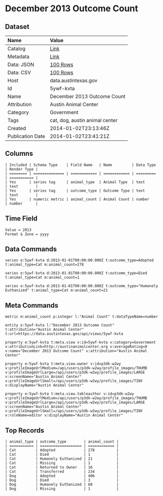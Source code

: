 # December 2013 Outcome Count

## Dataset

| Name | Value |
| :--- | :---- |
| Catalog | [Link](https://catalog.data.gov/dataset/december-2013-outcome-count) |
| Metadata | [Link](https://data.austintexas.gov/api/views/5ywf-kvta) |
| Data: JSON | [100 Rows](https://data.austintexas.gov/api/views/5ywf-kvta/rows.json?max_rows=100) |
| Data: CSV | [100 Rows](https://data.austintexas.gov/api/views/5ywf-kvta/rows.csv?max_rows=100) |
| Host | data.austintexas.gov |
| Id | 5ywf-kvta |
| Name | December 2013 Outcome Count |
| Attribution | Austin Animal Center |
| Category | Government |
| Tags | cat, dog, austin animal center |
| Created | 2014-01-02T23:13:46Z |
| Publication Date | 2014-01-02T23:41:21Z |

## Columns

```ls
| Included | Schema Type    | Field Name   | Name         | Data Type | Render Type |
| ======== | ============== | ============ | ============ | ========= | =========== |
| Yes      | series tag     | animal_type  | Animal Type  | text      | text        |
| Yes      | series tag     | outcome_type | Outcome Type | text      | text        |
| Yes      | numeric metric | animal_count | Animal Count | number    | number      |
```

## Time Field

```ls
Value = 2013
Format & Zone = yyyy
```

## Data Commands

```ls
series e:5ywf-kvta d:2013-01-01T00:00:00.000Z t:outcome_type=Adopted t:animal_type=Cat m:animal_count=278

series e:5ywf-kvta d:2013-01-01T00:00:00.000Z t:outcome_type=Died t:animal_type=Cat m:animal_count=1

series e:5ywf-kvta d:2013-01-01T00:00:00.000Z t:outcome_type="Humanely Euthanized" t:animal_type=Cat m:animal_count=21
```

## Meta Commands

```ls
metric m:animal_count p:integer l:"Animal Count" t:dataTypeName=number

entity e:5ywf-kvta l:"December 2013 Outcome Count" t:attribution="Austin Animal Center" t:url=https://data.austintexas.gov/api/views/5ywf-kvta

property e:5ywf-kvta t:meta.view v:id=5ywf-kvta v:category=Government v:attributionLink=http://austinanimalcenter.org v:averageRating=0 v:name="December 2013 Outcome Count" v:attribution="Austin Animal Center"

property e:5ywf-kvta t:meta.view.owner v:id=p3dk-w2wy v:profileImageUrlMedium=/api/users/p3dk-w2wy/profile_images/THUMB v:profileImageUrlLarge=/api/users/p3dk-w2wy/profile_images/LARGE v:screenName="Austin Animal Center" v:profileImageUrlSmall=/api/users/p3dk-w2wy/profile_images/TINY v:displayName="Austin Animal Center"

property e:5ywf-kvta t:meta.view.tableauthor v:id=p3dk-w2wy v:profileImageUrlMedium=/api/users/p3dk-w2wy/profile_images/THUMB v:profileImageUrlLarge=/api/users/p3dk-w2wy/profile_images/LARGE v:screenName="Austin Animal Center" v:profileImageUrlSmall=/api/users/p3dk-w2wy/profile_images/TINY v:roleName=editor v:displayName="Austin Animal Center"
```

## Top Records

```ls
| animal_type | outcome_type        | animal_count | 
| =========== | =================== | ============ | 
| Cat         | Adopted             | 278          | 
| Cat         | Died                | 1            | 
| Cat         | Humanely Euthanized | 21           | 
| Cat         | Missing             | 1            | 
| Cat         | Returned to Owner   | 16           | 
| Cat         | Transferred         | 234          | 
| Dog         | Adopted             | 406          | 
| Dog         | Died                | 3            | 
| Dog         | Humanely Euthanized | 60           | 
| Dog         | Missing             | 1            | 
```
